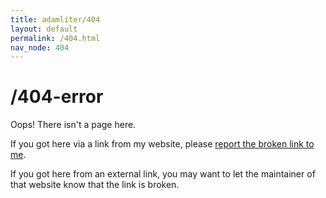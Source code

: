 ```yaml
---
title: adamliter/404
layout: default
permalink: /404.html
nav_node: 404
---
```


# /404-error

Oops! There isn't a page here.

If you got here via a link from my website, please [report the broken link to me][contact].

If you got here from an external link, you may want to let the maintainer of that website know that the link is broken.

[contact]: mailto:io@adamliter.org
